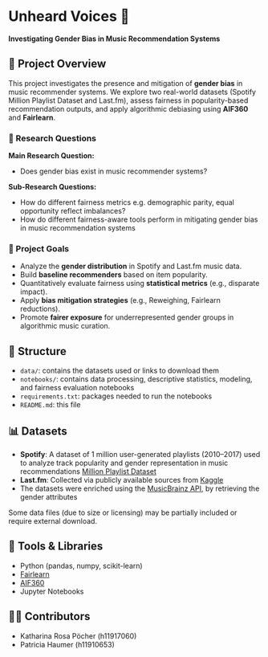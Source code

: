 # Unheard Voices 🎵
**Investigating Gender Bias in Music Recommendation Systems**

## 📌 Project Overview
This project investigates the presence and mitigation of **gender bias** in music recommender systems. We explore two real-world datasets (Spotify Million Playlist Dataset and Last.fm), assess fairness in popularity-based recommendation outputs, and apply algorithmic debiasing using **AIF360** and **Fairlearn**.

### 🎯 Research Questions

**Main Research Question:**
- Does gender bias exist in music recommender systems?

**Sub-Research Questions:**
- How do different fairness metrics e.g. demographic parity, equal opportunity reflect imbalances?​
- How do different fairness-aware tools perform in mitigating gender bias in music recommendation systems


### 🎯 Project Goals
- Analyze the **gender distribution** in Spotify and Last.fm music data.
- Build **baseline recommenders** based on item popularity.
- Quantitatively evaluate fairness using **statistical metrics** (e.g., disparate impact).
- Apply **bias mitigation strategies** (e.g., Reweighing, Fairlearn reductions).
- Promote **fairer exposure** for underrepresented gender groups in algorithmic music curation.

## 📁 Structure
- `data/`: contains the datasets used or links to download them
- `notebooks/`: contains data processing, descriptive statistics, modeling, and fairness evaluation notebooks
- `requirements.txt`: packages needed to run the notebooks
- `README.md`: this file

## 📊 Datasets
- **Spotify**: A dataset of 1 million user-generated playlists (2010–2017) used to analyze track popularity and gender representation in music recommendations [Million Playlist Dataset](https://www.aicrowd.com/challenges/spotify-million-playlist-dataset-challenge)
- **Last.fm**: Collected via publicly available sources from [Kaggle](https://www.kaggle.com/datasets/harshal19t/lastfm-dataset)
- The datasets were enriched using the [MusicBrainz API](https://musicbrainz.org/), by retrieving the gender attributes

Some data files (due to size or licensing) may be partially included or require external download.

## 🧠 Tools & Libraries
- Python (pandas, numpy, scikit-learn)
- [Fairlearn](https://github.com/fairlearn/fairlearn) 
- [AIF360](https://github.com/Trusted-AI/AIF360)
- Jupyter Notebooks

## 👩‍💻 Contributors
- Katharina Rosa Pöcher (h11917060)
- Patricia Haumer (h11910653)
